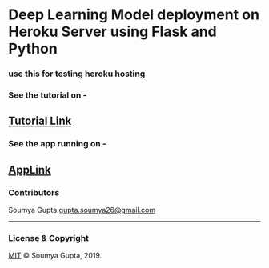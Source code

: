 # Deep Learning Model deployment on Heroku Server using Flask and Python 

### use this for testing heroku hosting

### See the tutorial on - 
[Tutorial Link](https://medium.com/@soumyansh/deploying-a-deep-learning-model-on-heroku-using-flask-and-python-769431335f66)
 ---
 
### See the app running on - 
[AppLink](https://ml-deployment-app.herokuapp.com/)
 --- 
 ### Contributors
 Soumya Gupta <gupta.soumya26@gmail.com>

---
### License & Copyright
[MIT](https://choosealicense.com/licenses/mit/)
© Soumya Gupta, 2019.



